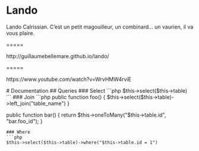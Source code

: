 Lando
=====
<p>Lando Calrissian. C’est un petit magouilleur, un combinard... un vaurien, il va vous plaire.</p>
=====
<p>http://guillaumebellemare.github.io/lando/</p>
=====
<p>https://www.youtube.com/watch?v=WrvHMW4rviE</p>
# Documentation
## Queries
### Select
```php
$this->select($this->table)
```
### Join
```php
public function foo() {
  $this->select($this->table)->left_join("table_name")
}

public function bar() {
  return $this->oneToMany("$this->table.id", "bar.foo_id");
}
```
### Where
```php
$this->select($this->table)->where("$this->table.id = 1")
```
